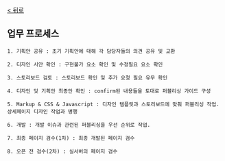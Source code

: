 
[ < 뒤로](https://github.com/netfolder/netfolder.github.io/tree/master/p_guide)
## 업무 프로세스



    1. 기획안 공유 : 초기 기획안에 대해 각 담당자들의 의견 공유 및 교환
    
    2. 디자인 시안 확인 : 구현불가 요소 확인 및 수정필요 요소 확인

    3. 스토리보드 검토 : 스토리보드 확인 및 추가 요청 필요 유무 확인

    4. 디자인 및 기획안 최종안 확인 : confirm된 내용들을 토대로 퍼블리싱 가이드 구성

    5. Markup & CSS & Javascript : 디자인 템플릿과 스토리보드에 맞춰 퍼블리싱 작업. 상세페이지 디자인 작업과 병행

    6. 개발 : 개발 이슈과 관련된 퍼블리싱을 우선 순위로 작업.

    7. 최종 페이지 검수(1차) : 최종 개발된 페이지 검수
    
    8. 오픈 전 검수(2차) : 실서버의 페이지 검수